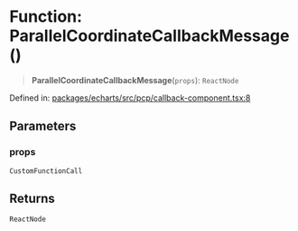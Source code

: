 # Function: ParallelCoordinateCallbackMessage()

> **ParallelCoordinateCallbackMessage**(`props`): `ReactNode`

Defined in: [packages/echarts/src/pcp/callback-component.tsx:8](https://github.com/GeoDaCenter/openassistant/blob/7dec66552ed2da789768e26aca21ecb2918b5d3b/packages/echarts/src/pcp/callback-component.tsx#L8)

## Parameters

### props

`CustomFunctionCall`

## Returns

`ReactNode`
